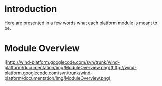 # Introduction #

Here are presented in a few words what each platform module is meant to be.


# Module Overview #

![http://wind-platform.googlecode.com/svn/trunk/wind-platform/documentation/img/ModuleOverview.png](http://wind-platform.googlecode.com/svn/trunk/wind-platform/documentation/img/ModuleOverview.png)